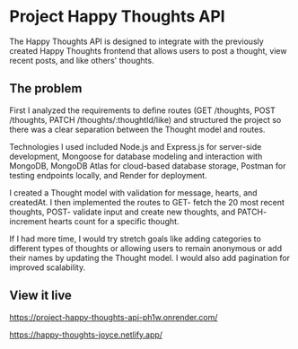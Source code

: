 # Project Happy Thoughts API

The Happy Thoughts API is designed to integrate with the previously created Happy Thoughts frontend that allows users to post a thought, view recent posts, and like others' thoughts.

## The problem

First I analyzed the requirements to define routes (GET /thoughts, POST /thoughts, PATCH /thoughts/:thoughtId/like) and structured the project so there was a clear separation between the Thought model and routes.

Technologies I used included Node.js and Express.js for server-side development, Mongoose for database modeling and interaction with MongoDB, MongoDB Atlas for cloud-based database storage, Postman for testing endpoints locally, and Render for deployment.

I created a Thought model with validation for message, hearts, and createdAt. I then implemented the routes to GET- fetch the 20 most recent thoughts, POST- validate input and create new thoughts, and PATCH- increment hearts count for a specific thought.

If I had more time, I would try stretch goals like adding categories to different types of thoughts or allowing users to remain anonymous or add their names by updating the Thought model. I would also add pagination for improved scalability.

## View it live

https://project-happy-thoughts-api-ph1w.onrender.com/

https://happy-thoughts-joyce.netlify.app/
